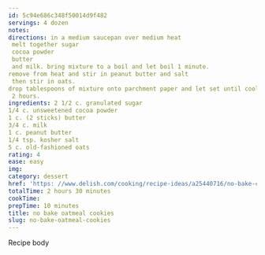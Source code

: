 ```yaml
---
id: 5c94e686c348f50014d9f482
servings: 4 dozen
notes:
directions: in a medium saucepan over medium heat
 melt together sugar
 cocoa powder
 butter
 and milk. bring mixture to a boil and let boil 1 minute.
remove from heat and stir in peanut butter and salt
 then stir in oats.
drop tablespoons of mixture onto parchment paper and let set until cooled and hardened
 2 hours.
ingredients: 2 1/2 c. granulated sugar
1/4 c. unsweetened cocoa powder
1 c. (2 sticks) butter
3/4 c. milk
1 c. peanut butter
1/4 tsp. kosher salt
5 c. old-fashioned oats
rating: 4
ease: easy
img:
category: dessert
href: 'https: //www.delish.com/cooking/recipe-ideas/a25440716/no-bake-chocolate-oatmeal-cookies-recipe/'
totalTime: 2 hours 30 minutes
cookTime:
prepTime: 10 minutes
title: no bake oatmeal cookies
slug: no-bake-oatmeal-cookies
---
```

Recipe body